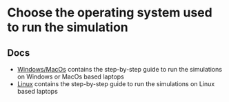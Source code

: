 # Choose the operating system used to run the simulation
## Docs 
- [Windows/MacOs](Win-MacOs.md) contains the step-by-step guide to run the simulations on Windows or MacOs based laptops
- [Linux](Linux.md) contains the step-by-step guide to run the simulations on Linux based laptops